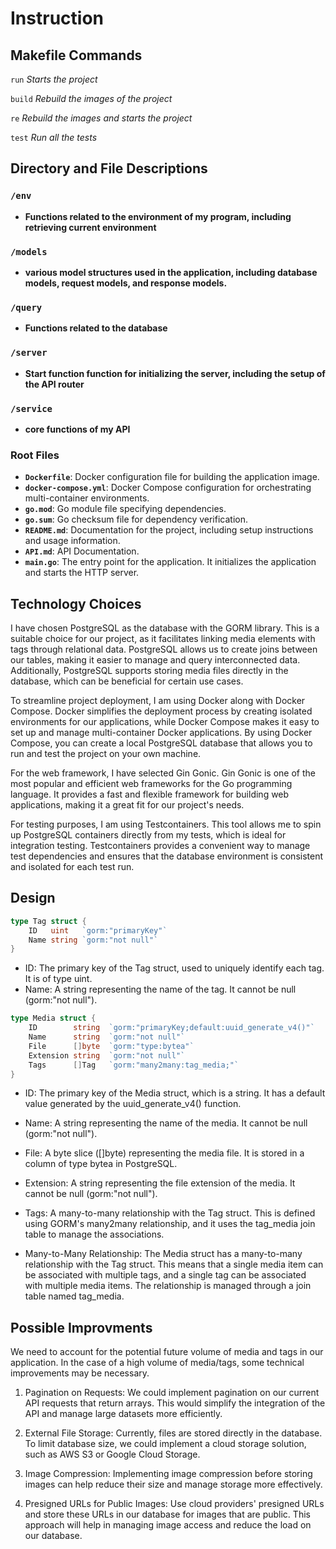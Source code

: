 # Instruction

## Makefile Commands

 `run` *Starts the project*

 `build` *Rebuild the images of the project* 

 `re` *Rebuild the images and starts the project* 

 `test` *Run all the tests* 

## Directory and File Descriptions

### `/env`
- **Functions related to the environment of my program, including retrieving current environment**

### `/models`
- **various model structures used in the application, including database models, request models, and response models.**

### `/query`
- **Functions related to the database**

### `/server`
- **Start function function for initializing the server, including the setup of the API router**

### `/service`
- **core functions of my API**

### Root Files
- **`Dockerfile`**: Docker configuration file for building the application image.
- **`docker-compose.yml`**: Docker Compose configuration for orchestrating multi-container environments.
- **`go.mod`**: Go module file specifying dependencies.
- **`go.sum`**: Go checksum file for dependency verification.
- **`README.md`**: Documentation for the project, including setup instructions and usage information.
- **`API.md`**: API Documentation.
- **`main.go`**: The entry point for the application. It initializes the application and starts the HTTP server.

## Technology Choices

I have chosen PostgreSQL as the database with the GORM library. This is a suitable choice for our project, as it facilitates linking media elements with tags through relational data. PostgreSQL allows us to create joins between our tables, making it easier to manage and query interconnected data. Additionally, PostgreSQL supports storing media files directly in the database, which can be beneficial for certain use cases.

To streamline project deployment, I am using Docker along with Docker Compose. Docker simplifies the deployment process by creating isolated environments for our applications, while Docker Compose makes it easy to set up and manage multi-container Docker applications. By using Docker Compose, you can create a local PostgreSQL database that allows you to run and test the project on your own machine.

For the web framework, I have selected Gin Gonic. Gin Gonic is one of the most popular and efficient web frameworks for the Go programming language. It provides a fast and flexible framework for building web applications, making it a great fit for our project's needs.

For testing purposes, I am using Testcontainers. This tool allows me to spin up PostgreSQL containers directly from my tests, which is ideal for integration testing. Testcontainers provides a convenient way to manage test dependencies and ensures that the database environment is consistent and isolated for each test run.

## Design

```go
type Tag struct {
    ID   uint   `gorm:"primaryKey"`
    Name string `gorm:"not null"`
}
```

- ID: The primary key of the Tag struct, used to uniquely identify each tag. It is of type uint.
- Name: A string representing the name of the tag. It cannot be null (gorm:"not null").

```go
type Media struct {
    ID        string  `gorm:"primaryKey;default:uuid_generate_v4()"`
    Name      string  `gorm:"not null"`
    File      []byte  `gorm:"type:bytea"`
    Extension string  `gorm:"not null"`
    Tags      []Tag   `gorm:"many2many:tag_media;"`
}
```

- ID: The primary key of the Media struct, which is a string. It has a default value generated by the uuid_generate_v4() function.
- Name: A string representing the name of the media. It cannot be null (gorm:"not null").
- File: A byte slice ([]byte) representing the media file. It is stored in a column of type bytea in PostgreSQL.
- Extension: A string representing the file extension of the media. It cannot be null (gorm:"not null").
- Tags: A many-to-many relationship with the Tag struct. This is defined using GORM's many2many relationship, and it uses the tag_media join table to manage the associations.

- Many-to-Many Relationship: The Media struct has a many-to-many relationship with the Tag struct. This means that a single media item can be associated with multiple tags, and a single tag can be associated with multiple media items. The relationship is managed through a join table named tag_media.

## Possible Improvments 

We need to account for the potential future volume of media and tags in our application. In the case of a high volume of media/tags, some technical improvements may be necessary.

1. Pagination on Requests: We could implement pagination on our current API requests that return arrays. This would simplify the integration of the API and manage large datasets more efficiently.

2. External File Storage: Currently, files are stored directly in the database. To limit database size, we could implement a cloud storage solution, such as AWS S3 or Google Cloud Storage.

3. Image Compression: Implementing image compression before storing images can help reduce their size and manage storage more effectively.

4. Presigned URLs for Public Images: Use cloud providers' presigned URLs and store these URLs in our database for images that are public. This approach will help in managing image access and reduce the load on our database.
